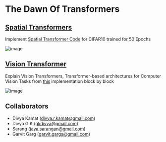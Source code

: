 # The Dawn Of Transformers

## [Spatial Transformers](https://github.com/gkdivya/EVA/tree/main/12_TheDawnOfTransformers/SpacialTransformers)

Implement [Spatial Transformer Code](https://brsoff.github.io/tutorials/intermediate/spatial_transformer_tutorial.html) for CIFAR10 trained for 50 Epochs

![image](https://user-images.githubusercontent.com/42609155/127629922-380757d5-83fd-4944-afc7-a80330797552.png)


## [Vision Transformer](https://github.com/gkdivya/EVA/tree/main/12_TheDawnOfTransformers/VisualTransformers)

Explain Vision Transformers, Transformer-based architectures for Computer Vision Tasks from [this](https://github.com/jeonsworld/ViT-pytorch/blob/main/models/modeling.py) implementation block by block

![image](https://user-images.githubusercontent.com/42609155/127629833-4cc5b520-0c13-4a8a-82cd-b82b9c2d731d.png)


## Collaborators
- Divya Kamat (divya.r.kamat@gmail.com)
- Divya G K (gkdivya@gmail.com)
- Sarang (jaya.sarangan@gmail.com)
- Garvit Garg (garvit.gargs@gmail.com)

